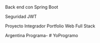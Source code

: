 Back end con Spring Boot

Seguridad JWT

Proyecto Integrador Portfolio Web Full Stack 

Argentina Programa- # YoProgramo

